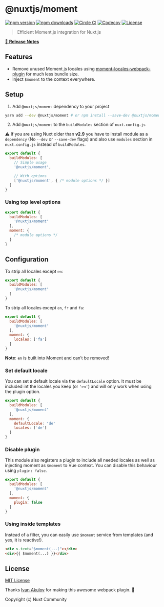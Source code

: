 # @nuxtjs/moment

[![npm version][npm-version-src]][npm-version-href]
[![npm downloads][npm-downloads-src]][npm-downloads-href]
[![Circle CI][circle-ci-src]][circle-ci-href]
[![Codecov][codecov-src]][codecov-href]
[![License][license-src]][license-href]

> Efficient Moment.js integration for Nuxt.js

[📖 **Release Notes**](./CHANGELOG.md)

## Features

- Remove unused Moment.js locales using [moment-locales-webpack-plugin](https://github.com/iamakulov/moment-locales-webpack-plugin) for much less bundle size.
- Inject `$moment` to the context everywhere.

## Setup

1. Add `@nuxtjs/moment` dependency to your project

```bash
yarn add --dev @nuxtjs/moment # or npm install --save-dev @nuxtjs/moment
```

2. Add `@nuxtjs/moment` to the `buildModules` section of `nuxt.config.js`

:warning: If you are using Nuxt older than **v2.9** you have to install module as a `dependency` (No `--dev` or `--save-dev` flags) and also use `modules` section in `nuxt.config.js` instead of `buildModules`.

```js
export default {
  buildModules: [
    // Simple usage
    '@nuxtjs/moment',

    // With options
    ['@nuxtjs/moment', { /* module options */ }]
  ]
}
```

### Using top level options

```js
export default {
  buildModules: [
    '@nuxtjs/moment'
  ],
  moment: {
    /* module options */
  }
}
```

## Configuration

To strip all locales except `en`:

```js
export default {
  buildModules: [
    '@nuxtjs/moment'
  ]
}
```

To strip all locales except `en`, `fr` and `fa`:

```js
export default {
  buildModules: [
    '@nuxtjs/moment'
  ],
  moment: {
    locales: ['fa']
  }
}
```

**Note:** `en` is built into Moment and can’t be removed!

### Set default locale

You can set a default locale via the `defaultLocale` option. It must be included
int the locales you keep (or `'en'`) and will only work when using the plugin option.

```js
export default {
  buildModules: [
    '@nuxtjs/moment'
  ],
  moment: {
    defaultLocale: 'de'
    locales: ['de']
  }
}
```

### Disable plugin

This module also registers a plugin to include all needed locales as well as injecting moment as `$moment` to Vue context. You can disable this behaviour using `plugin: false`.

```js
export default {
  buildModules: [
    '@nuxtjs/moment'
  ],
  moment: {
    plugin: false
  }
}
```

### Using inside templates

Instead of a filter, you can easily use `$moment` service from templates (and yes, it is reactive!).

```html
<div v-text="$moment(...)"></div>
<div>{{ $moment(...) }}</div>
```

## License

[MIT License](./LICENSE)

Thanks [Ivan Akulov](https://github.com/iamakulov) for making this awesome webpack plugin. 💖

Copyright (c) Nuxt Community

<!-- Badges -->
[npm-version-src]: https://img.shields.io/npm/v/@nuxtjs/moment/latest.svg?style=flat-square
[npm-version-href]: https://npmjs.com/package/@nuxtjs/moment

[npm-downloads-src]: https://img.shields.io/npm/dt/@nuxtjs/moment.svg?style=flat-square
[npm-downloads-href]: https://npmjs.com/package/@nuxtjs/moment

[circle-ci-src]: https://img.shields.io/circleci/project/github/nuxt-community/moment-module.svg?style=flat-square
[circle-ci-href]: https://circleci.com/gh/nuxt-community/moment-module

[codecov-src]: https://img.shields.io/codecov/c/github/nuxt-community/moment-module.svg?style=flat-square
[codecov-href]: https://codecov.io/gh/nuxt-community/moment-module

[license-src]: https://img.shields.io/npm/l/@nuxtjs/moment.svg?style=flat-square
[license-href]: https://npmjs.com/package/@nuxtjs/moment
